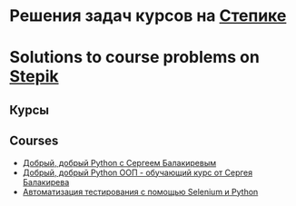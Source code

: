 # Решения задач курсов на [Степике](https://stepik.org/)
# Solutions to course problems on [Stepik](https://stepik.org/)



## Курсы
## Courses

* [Добрый, добрый Python с Сергеем Балакиревым](https://stepik.org/course/100707/syllabus)
* [Добрый, добрый Python ООП - обучающий курс от Сергея Балакирева](https://stepik.org/course/116336/syllabus)
* [Автоматизация тестирования с помощью Selenium и Python](https://stepik.org/course/575/syllabus)